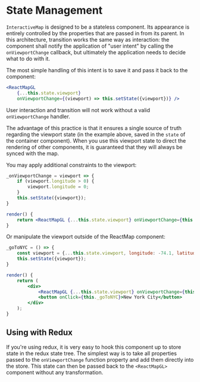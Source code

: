 # State Management

`InteractiveMap` is designed to be a stateless component. Its appearance is entirely controlled by the properties that are passed in from its parent. In this architecture, transition works the same way as interaction: the component shall notify the application of "user intent" by calling the `onViewportChange` callback, but ultimately the application needs to decide what to do with it.

The most simple handling of this intent is to save it and pass it back to the component:
```jsx
<ReactMapGL
    {...this.state.viewport}
    onViewportChange={(viewport) => this.setState({viewport})} />
```

User interaction and transition will not work without a valid `onViewportChange` handler.

The advantage of this practice is that it ensures a single source of truth regarding the viewport state (in the example above, saved in the `state` of the container component). When you use this viewport state to direct the rendering of other components, it is guaranteed that they will always be synced with the map.

You may apply additional constraints to the viewport:

```jsx
_onViewportChange = viewport => {
    if (viewport.longitude > 0) {
        viewport.longitude = 0;
    }
    this.setState({viewport});
}

render() {
    return <ReactMapGL {...this.state.viewport} onViewportChange={this._onViewportChange} />
}
```

Or manipulate the viewport outside of the ReactMap component:

```jsx
_goToNYC = () => {
    const viewport = {...this.state.viewport, longitude: -74.1, latitude: 40.7};
    this.setState({viewport});
}

render() {
    return (
        <div>
            <ReactMapGL {...this.state.viewport} onViewportChange={this._onViewportChange} />
            <button onClick={this._goToNYC}>New York City</button>
        </div>
    );
}
```


## Using with Redux

If you're using redux, it is very easy to hook this component up to store state in the redux state tree.
The simplest way is to take all properties passed to the `onViewportChange` function property and add them
directly into the store. This state can then be passed back to the `<ReactMapGL>` component without any transformation.
